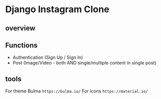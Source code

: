 # Django Instagram Clone

## overview

## Functions
* Authentication (Sign Up / Sign In)
* Post (Image/Video - both AND single/multiple content in single post)

## tools
For theme Bulma `https://bulma.io/`
For icons `https://material.io/`
